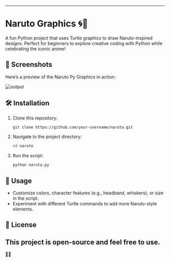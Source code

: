 
---

# Naruto Graphics 🌀🍥  

A fun Python project that uses Turtle graphics to draw Naruto-inspired designs. Perfect for beginners to explore creative coding with Python while celebrating the iconic anime!  


## 📸 Screenshots  
Here’s a preview of the Naruto Py Graphics in action:  

![output](https://github.com/user-attachments/assets/163dc6e3-4565-4263-8f4c-a913df3a55b2)


## 🛠️ Installation  
1. Clone this repository:  
   ```bash
   git clone https://github.com/your-username/naruto.git
   ```  
2. Navigate to the project directory:  
   ```bash
   cd naruto
   ```  
3. Run the script:  
   ```bash
   python naruto.py
   ```  

## 🚀 Usage  
- Customize colors, character features (e.g., headband, whiskers), or size in the script.  
- Experiment with different Turtle commands to add more Naruto-style elements.  

## 📜 License  
This project is open-source and feel free to use.
---

 🍃🍥  


